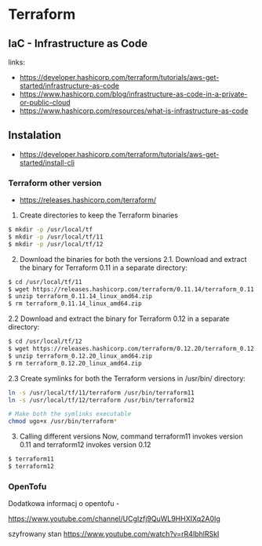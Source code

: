 # Terraform

## IaC - Infrastructure as Code
links:
- https://developer.hashicorp.com/terraform/tutorials/aws-get-started/infrastructure-as-code
- https://www.hashicorp.com/blog/infrastructure-as-code-in-a-private-or-public-cloud
- https://www.hashicorp.com/resources/what-is-infrastructure-as-code

## Instalation
- https://developer.hashicorp.com/terraform/tutorials/aws-get-started/install-cli

### Terraform other version
- https://releases.hashicorp.com/terraform/

1. Create directories to keep the Terraform binaries
```bash
$ mkdir -p /usr/local/tf
$ mkdir -p /usr/local/tf/11
$ mkdir -p /usr/local/tf/12
```
2. Download the binaries for both the versions
    2.1. Download and extract the binary for Terraform 0.11 in a separate directory:
```bash
$ cd /usr/local/tf/11
$ wget https://releases.hashicorp.com/terraform/0.11.14/terraform_0.11.14_linux_amd64.zip
$ unzip terraform_0.11.14_linux_amd64.zip
$ rm terraform_0.11.14_linux_amd64.zip
```
2.2 Download and extract the binary for Terraform 0.12 in a separate directory:
```bash
$ cd /usr/local/tf/12
$ wget https://releases.hashicorp.com/terraform/0.12.20/terraform_0.12.20_linux_amd64.zip
$ unzip terraform_0.12.20_linux_amd64.zip
$ rm terraform_0.12.20_linux_amd64.zip
```
2.3 Create symlinks for both the Terraform versions in /usr/bin/ directory:
```bash
ln -s /usr/local/tf/11/terraform /usr/bin/terraform11
ln -s /usr/local/tf/12/terraform /usr/bin/terraform12

# Make both the symlinks executable
chmod ugo+x /usr/bin/terraform*
```
3. Calling different versions
Now, command terraform11 invokes version 0.11 and terraform12 invokes version 0.12
```bash
$ terraform11
$ terraform12
```


### OpenTofu

Dodatkowa informacj o opentofu - 

https://www.youtube.com/channel/UCgIzfj9QuWL9HHXIXq2A0Ig

szyfrowany stan https://www.youtube.com/watch?v=rR4IbhlRSkI